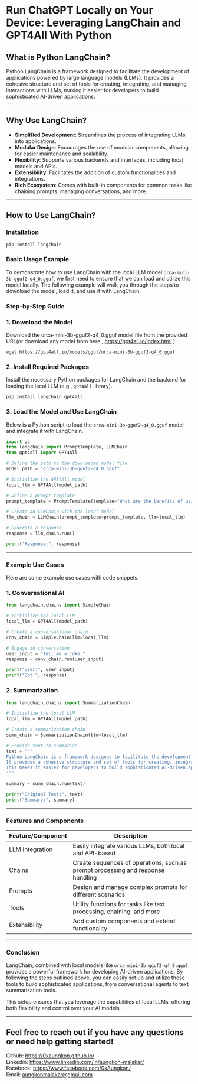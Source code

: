 # Run ChatGPT Locally on Your Device: Leveraging LangChain and GPT4All With Python

## What is Python LangChain?

Python LangChain is a framework designed to facilitate the development of applications powered by large language models (LLMs). It provides a cohesive structure and set of tools for creating, integrating, and managing interactions with LLMs, making it easier for developers to build sophisticated AI-driven applications.

---

## Why Use LangChain?

- **Simplified Development**: Streamlines the process of integrating LLMs into applications.
- **Modular Design**: Encourages the use of modular components, allowing for easier maintenance and scalability.
- **Flexibility**: Supports various backends and interfaces, including local models and APIs.
- **Extensibility**: Facilitates the addition of custom functionalities and integrations.
- **Rich Ecosystem**: Comes with built-in components for common tasks like chaining prompts, managing conversations, and more.

---

## How to Use LangChain?

### Installation

```
pip install langchain
```

### Basic Usage Example

To demonstrate how to use LangChain with the local LLM model `orca-mini-3b-gguf2-q4_0.gguf`, we first need to ensure that we can load and utilize this model locally. The following example will walk you through the steps to download the model, load it, and use it with LangChain.

### Step-by-Step Guide

### 1\. Download the Model

Download the orca-mini-3b-gguf2-q4_0.gguf model file from the provided URL(or download any model from here , https://gpt4all.io/index.html ) :

```
wget https://gpt4all.io/models/gguf/orca-mini-3b-gguf2-q4_0.gguf
```

### 2\. Install Required Packages

Install the necessary Python packages for LangChain and the backend for loading the local LLM (e.g., `gpt4all` library).

```
pip install langchain gpt4all
```

### 3\. Load the Model and Use LangChain

Below is a Python script to load the `orca-mini-3b-gguf2-q4_0.gguf` model and integrate it with LangChain.

```python
import os
from langchain import PromptTemplate, LLMChain
from gpt4all import GPT4All

# Define the path to the downloaded model file
model_path = "orca-mini-3b-gguf2-q4_0.gguf"

# Initialize the GPT4All model
local_llm = GPT4All(model_path)

# Define a prompt template
prompt_template = PromptTemplate(template="What are the benefits of using LangChain for LLM applications?")

# Create an LLMChain with the local model
llm_chain = LLMChain(prompt_template=prompt_template, llm=local_llm)

# Generate a response
response = llm_chain.run()

print("Response:", response)
```

---

### Example Use Cases

Here are some example use cases with code snippets.

### 1\. Conversational AI

```python
from langchain.chains import SimpleChain

# Initialize the local LLM
local_llm = GPT4All(model_path)

# Create a conversational chain
conv_chain = SimpleChain(llm=local_llm)

# Engage in conversation
user_input = "Tell me a joke."
response = conv_chain.run(user_input)

print("User:", user_input)
print("Bot:", response)
```

### 2\. Summarization

```python
from langchain.chains import SummarizationChain

# Initialize the local LLM
local_llm = GPT4All(model_path)

# Create a summarization chain
summ_chain = SummarizationChain(llm=local_llm)

# Provide text to summarize
text = """
Python LangChain is a framework designed to facilitate the development of applications powered by large language models.
It provides a cohesive structure and set of tools for creating, integrating, and managing interactions with LLMs.
This makes it easier for developers to build sophisticated AI-driven applications.
"""

summary = summ_chain.run(text)

print("Original Text:", text)
print("Summary:", summary)
```

---

### Features and Components

| Feature/Component | Description                                                                     |
| ----------------- | ------------------------------------------------------------------------------- |
| LLM Integration   | Easily integrate various LLMs, both local and API-based                         |
| Chains            | Create sequences of operations, such as prompt processing and response handling |
| Prompts           | Design and manage complex prompts for different scenarios                       |
| Tools             | Utility functions for tasks like text processing, chaining, and more            |
| Extensibility     | Add custom components and extend functionality                                  |

---

### Conclusion

LangChain, combined with local models like `orca-mini-3b-gguf2-q4_0.gguf`, provides a powerful framework for developing AI-driven applications. By following the steps outlined above, you can easily set up and utilize these tools to build sophisticated applications, from conversational agents to text summarization tools.

This setup ensures that you leverage the capabilities of local LLMs, offering both flexibility and control over your AI models.

---

## Feel free to reach out if you have any questions or need help getting started!

Github: https://0xaungkon.github.io/  
Linkedin: https://www.linkedin.com/in/aungkon-malakar/  
Facebook: https://www.facebook.com/0xAungkon/  
Email: [aungkonmalakar@gmail.com](mailto:aungkonmalakar@gmail.com)
